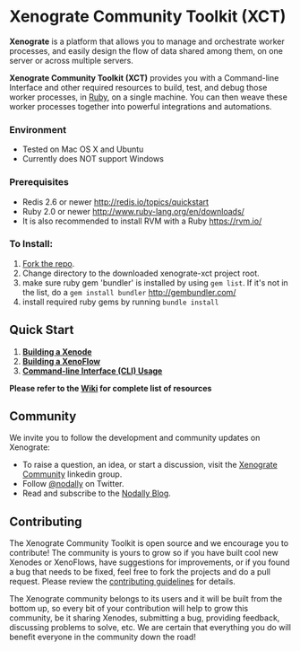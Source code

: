 Xenograte Community Toolkit (XCT)
===

**Xenograte** is a platform that allows you to manage and orchestrate worker processes, and easily design the 
flow of data shared among them, on one server or across multiple servers.

**Xenograte Community Toolkit (XCT)** provides you with a Command-line Interface and other required 
resources to build, test, and debug those worker processes, in [Ruby](http://www.ruby-lang.org/en/), on a 
single machine. You can then weave these worker processes together into powerful integrations and automations.

### Environment
* Tested on Mac OS X and Ubuntu
* Currently does NOT support Windows

### Prerequisites

* Redis 2.6 or newer http://redis.io/topics/quickstart
* Ruby 2.0 or newer http://www.ruby-lang.org/en/downloads/
* It is also recommended to install RVM with a Ruby https://rvm.io/

### To Install:

1. [Fork the repo](https://help.github.com/articles/fork-a-repo).
2. Change directory to the downloaded xenograte-xct project root.
3. make sure ruby gem 'bundler' is installed by using `gem list`. If it's not in the list, do a `gem install bundler` http://gembundler.com/
4. install required ruby gems by running `bundle install`

## Quick Start

1. [**Building a Xenode**](../../wiki/Building-a-Xenode)
2. [**Building a XenoFlow**](../../wiki/Building-a-Xenoflow)
4. [**Command-line Interface (CLI) Usage**](../../wiki/Command-Line-Interface-Usage)

**Please refer to the [Wiki](../../wiki) for complete list of resources**

## Community

We invite you to follow the development and community updates on Xenograte:

- To raise a question, an idea, or start a discussion, visit the [Xenograte Community][23] linkedin group.
- Follow [@nodally][21] on Twitter.
- Read and subscribe to the [Nodally Blog][22].

[21]: http://twitter.com/nodally
[22]: http://blog.nodally.com
[23]: http://www.linkedin.com/groups/Xenograte-Community-5068501

## Contributing

The Xenograte Community Toolkit is open source and we encourage you to contribute! The community is yours 
to grow so if you have built cool new Xenodes or XenoFlows, have suggestions for improvements, or if you 
found a bug that needs to be fixed, feel free to fork the projects and do a pull request. Please review the 
[contributing guidelines](CONTRIBUTING.md) for details.

The Xenograte community belongs to its users and it will be built from the bottom up, so every bit of your 
contribution will help to grow this community, be it sharing Xenodes, submitting a bug, providing feedback, 
discussing problems to solve, etc. We are certain that everything you do will benefit everyone in the 
community down the road!
